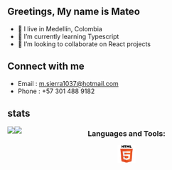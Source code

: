 ## Greetings, My name is Mateo

- 🥑 I live in Medellín, Colombia
- 🌱 I’m currently learning Typescript 
- 💞️ I’m looking to collaborate on React projects


## Connect with me 
- Email : m.sierra1037@hotmail.com
- Phone : +57 301 488 9182

## stats
<p align="center">
<img height="200px" align="left" src="https://github-readme-stats.vercel.app/api?username=mantra0111&theme=midnight-purple" />
<img height="200px" align="left" src="https://github-readme-stats.vercel.app/api/top-langs/?username=mantra0111&theme=midnight-purple" />
</p>
<!---
mantra0111/mantra0111 is a ✨ special ✨ repository because its `README.md` (this file) appears on your GitHub profile.
You can click the Preview link to take a look at your changes.
--->

<h3 align="center">Languages and Tools:</h3>

<p align="center"> 
    <img src="https://raw.githubusercontent.com/devicons/devicon/master/icons/html5/html5-original-wordmark.svg" alt="html5" width="40" height="40"/> 
</p>

